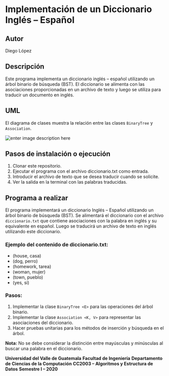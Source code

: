 ﻿
# Implementación de un Diccionario Inglés – Español

## Autor
Diego López

## Descripción
Este programa implementa un diccionario inglés – español utilizando un árbol binario de búsqueda (BST). El diccionario se alimenta con las asociaciones proporcionadas en un archivo de texto y luego se utiliza para traducir un documento en inglés.

## UML
El diagrama de clases muestra la relación entre las clases `BinaryTree` y `Association`.

![enter image description here](https://cdn-0.plantuml.com/plantuml/dpng/bLJBRi8m4BpdA_QOYCS7H2Y2YlIIIgrQb4lLmofPWeLnaErGeOf_RvoaxRf0LN8WqSnuF5wFc1kBsZOx6Uons695q1ogAPNDjBBm4K3xT3-5H6DWiTyFe7j6i4EXmXUhXQfUtm1rPIB6oXhBfIYig1Nguw23jP3qX7OpXXyEokzFRY3Keov9hpGUI1kKuUqhxeIJh3JHR65CNGXqgsPzbZ7qxoG1soguaTMeZ4HBzstScwAVpeR6zit6a2TiX1FOqZ66Z047b0t5aBCmp27Ct8hMfTVno1NPZ8vXrDbnD7TAX-UN0x8PfNwu4Yt6a394qjh6_Wh6Qb5jhj8ZXeTfv_qh_hA5NCxKXn_QFHtisVgIPxVnNneps7XyTvg8gmOdNzOVwyhjiYRmoRa-nV2_zh6Sp2xqUsr8sw67VGE6Rru3lxbVwlTQbr4ywFsnTLSHtPRp57GlzrSmcIJy_34qXWndcV4bbkt5Q6vvvb7Kog9GdP0nPtPCUGhcfCfc9py1)

## Pasos de instalación o ejecución
1. Clonar este repositorio.
2. Ejecutar el programa con el archivo diccionario.txt como entrada.
3. Introducir el archivo de texto que se desea traducir cuando se solicite.
4. Ver la salida en la terminal con las palabras traducidas.

## Programa a realizar
El programa implementará un diccionario Inglés – Español utilizando un árbol binario de búsqueda (BST). Se alimentará el diccionario con el archivo `diccionario.txt` que contiene asociaciones con la palabra en inglés y su equivalente en español. Luego se traducirá un archivo de texto en inglés utilizando este diccionario.

### Ejemplo del contenido de diccionario.txt:

 - (house, casa) 
 - (dog, perro) 
 - (homework, tarea) 
 - (woman, mujer) 
 - (town, pueblo)
 -  (yes, si)

### Pasos:
1. Implementar la clase `BinaryTree <E>` para las operaciones del árbol binario.
2. Implementar la clase `Association <K, V>` para representar las asociaciones del diccionario.
3. Hacer pruebas unitarias para los métodos de inserción y búsqueda en el árbol.

**Nota:** No se debe considerar la distinción entre mayúsculas y minúsculas al buscar una palabra en el diccionario.

**Universidad del Valle de Guatemala**
**Facultad de Ingeniería**
**Departamento de Ciencias de la Computación**
**CC2003 – Algoritmos y Estructura de Datos**
**Semestre I – 2020**


